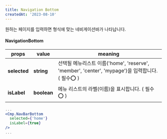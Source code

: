 ```yaml
---
title: Navigation Bottom
createdAt: '2023-08-10'
---
```


원하는 페이지를 입력하면 형식에 맞는 네비게이션바가 나타납니다.

#### NavigationBottom

| props        | value       | meaning                                                                                          |
| ------------ | ----------- | ------------------------------------------------------------------------------------------------ |
| **selected** | **string**  | 선택될 메뉴리스트 이름('home', 'reserve', 'member', 'center', 'mypage')을 입력합니다. ( 필수⭕ ) |
| **isLabel**  | **boolean** | 메뉴 리스트의 라벨(이름)을 표시합니다. ( 필수⭕ )                                                |

```jsx
...
<Cmp.NavBarBottom
  selected={'home'}
  isLabel={true}
/>
...
```
